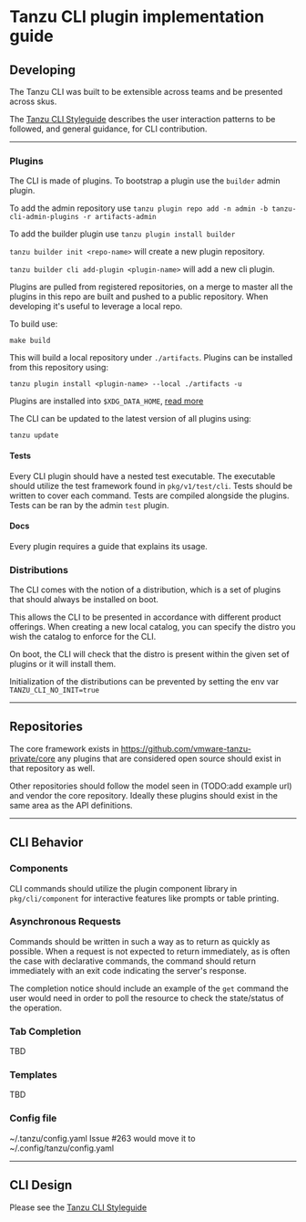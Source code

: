 # Tanzu CLI plugin implementation guide

## Developing
The Tanzu CLI was built to be extensible across teams and be presented across skus.

The [Tanzu CLI Styleguide](/docs/cli/style_guide.md) describes the user interaction patterns to be followed, and general guidance, for CLI contribution. 

------------------------------

### Plugins
The CLI is made of plugins. To bootstrap a plugin use the `builder` admin plugin.  

To add the admin repository use `tanzu plugin repo add -n admin -b tanzu-cli-admin-plugins -r artifacts-admin`   

To add the builder plugin use `tanzu plugin install builder`   

`tanzu builder init <repo-name>` will create a new plugin repository.    

`tanzu builder cli add-plugin <plugin-name>` will add a new cli plugin. 

Plugins are pulled from registered repositories, on a merge to master all the plugins in this repo are built and pushed to a public repository. When developing it's useful to leverage a local repo.

To build use:
```
make build
```
This will build a local repository under `./artifacts`. Plugins can be installed from this repository using:
```
tanzu plugin install <plugin-name> --local ./artifacts -u
```

Plugins are installed into `$XDG_DATA_HOME`, [read more](https://specifications.freedesktop.org/basedir-spec/basedir-spec-latest.html)

The CLI can be updated to the latest version of all plugins using:
```
tanzu update
```

#### Tests
Every CLI plugin should have a nested test executable. The executable should utilize the test framework found in `pkg/v1/test/cli`. Tests should be written 
to cover each command. Tests are compiled alongside the plugins. Tests can be ran by the admin `test` plugin.

#### Docs
Every plugin requires a guide that explains its usage. 

### Distributions
The CLI comes with the notion of a distribution, which is a set of plugins that should always be installed on boot.

This allows the CLI to be presented in accordance with different product offerings. When creating a new local catalog, you can specify the distro you wish the catalog to enforce for the CLI.

On boot, the CLI will check that the distro is present within the given set of plugins or it will install them. 

Initialization of the distributions can be prevented by setting the env var `TANZU_CLI_NO_INIT=true`

------------------------------

## Repositories
The core framework exists in https://github.com/vmware-tanzu-private/core any
plugins that are considered open source should exist in that repository as well.

Other repositories should follow the model seen in
(TODO:add example url) and vendor the core repository.
Ideally these plugins should exist in the same area as the API definitions.

------------------------------

## CLI Behavior
### Components
CLI commands should utilize the plugin component library in `pkg/cli/component` for interactive features like prompts or table printing.

### Asynchronous Requests
Commands should be written in such a way as to return as quickly as possible.
When a request is not expected to return immediately, as is often the case with declarative commands, the command should return immediately with an exit code indicating the server's response. 

The completion notice should include an example of the `get` command the user would need in order to poll the resource to check the state/status of the operation.

### Tab Completion
TBD

### Templates
TBD 

### Config file
~/.tanzu/config.yaml
Issue #263  would move it to ~/.config/tanzu/config.yaml

------------------------------

## CLI Design
Please see the [Tanzu CLI Styleguide](/docs/cli/style_guide.md)
